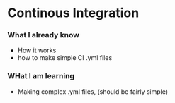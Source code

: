 # Continous Integration

### What I already know 

* How it works
* how to make simple CI .yml files

### WHat I am learning 

* Making complex .yml files, (should be fairly simple)
